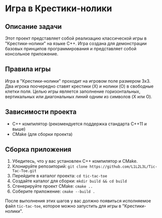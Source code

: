 # Игра в Крестики-нолики

## Описание задачи

Этот проект представляет собой реализацию классической игры в "Крестики-нолики" на языке C++. Игра создана для демонстрации базовых принципов программирования и представляет собой консольное приложение.

## Правила игры

Игра в "Крестики-нолики" проходит на игровом поле размером 3x3. Два игрока поочередно ставят крестики (X) и нолики (O) в свободные клетки поля. Целью игры является заполнение горизонтальных, вертикальных или диагональных линий одним из символов (X или O).

## Зависимости проекта

- C++ компилятор (рекомендуется поддержка стандарта C++11 и выше)
- CMake (для сборки проекта)

## Сборка приложения

1. Убедитесь, что у вас установлен C++ компилятор и CMake.
2. Клонируйте репозиторий: `git clone https://github.com/L1L2L3L/Tic-Tac-Toe.git`
3. Перейдите в каталог проекта: `cd tic-tac-toe`
4. Создайте каталог для сборки: `mkdir build && cd build`
5. Сгенерируйте проект CMake: `cmake ..`
6. Соберите приложение: `cmake --build .`

После выполнения этих шагов у вас должно появиться исполняемое файл `tic-tac-toe`, которое можно запустить для игры в "Крестики-нолики".
